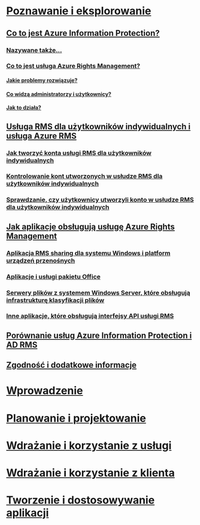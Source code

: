# [Poznawanie i eksplorowanie](what-is-information-protection.md)
## [Co to jest Azure Information Protection?](what-is-information-protection.md)
### [Nazywane także...](azure-rms-aka.md)
### [Co to jest usługa Azure Rights Management?](what-is-azure-rms.md)
#### [Jakie problemy rozwiązuje?](azure-rms-problems-it-solves.md)
#### [Co widzą administratorzy i użytkownicy?](what-admins-users-see.md)
#### [Jak to działa?](how-does-it-work.md)
## [Usługa RMS dla użytkowników indywidualnych i usługa Azure RMS](rms-for-individuals.md)
### [Jak tworzyć konta usługi RMS dla użytkowników indywidualnych](rms-for-individuals-user-sign-up.md)
### [Kontrolowanie kont utworzonych w usłudze RMS dla użytkowników indywidualnych](rms-for-individuals-take-control.md)
### [Sprawdzanie, czy użytkownicy utworzyli konto w usłudze RMS dla użytkowników indywidualnych](rms-for-individuals-identify-sign-up.md)
## [Jak aplikacje obsługują usługę Azure Rights Management](applications-support.md)
### [Aplikacja RMS sharing dla systemu Windows i platform urządzeń przenośnych](sharing-app-support.md)
### [Aplikacje i usługi pakietu Office](office-apps-services-support.md)
### [Serwery plików z systemem Windows Server, które obsługują infrastrukturę klasyfikacji plików](file-server-support.md)
### [Inne aplikacje, które obsługują interfejsy API usługi RMS](api-support.md)
## [Porównanie usług Azure Information Protection i AD RMS](compare-azure-rms-ad-rms.md)
## [Zgodność i dodatkowe informacje](compliance.md)
# [Wprowadzenie](/information-protection/get-started/requirements-azure-rms)
# [Planowanie i projektowanie](/information-protection/plan-design/deployment-roadmap)
# [Wdrażanie i korzystanie z usługi](/information-protection/deploy-use/activate-service)
# [Wdrażanie i korzystanie z klienta](/information-protection/rms-client/use-client)
# [Tworzenie i dostosowywanie aplikacji](/information-protection/develop/developers-guide)


<!--HONumber=Sep16_HO4-->


